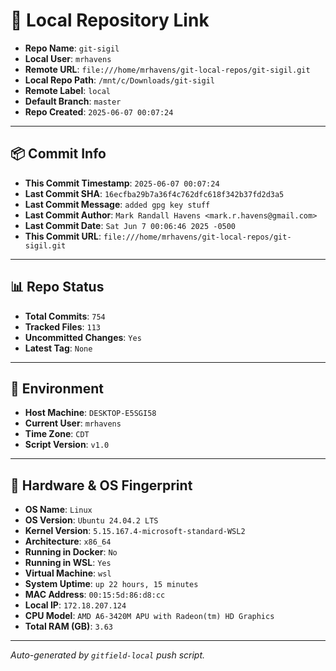 # 🔗 Local Repository Link

- **Repo Name**: `git-sigil`
- **Local User**: `mrhavens`
- **Remote URL**: `file:///home/mrhavens/git-local-repos/git-sigil.git`
- **Local Repo Path**: `/mnt/c/Downloads/git-sigil`
- **Remote Label**: `local`
- **Default Branch**: `master`
- **Repo Created**: `2025-06-07 00:07:24`

---

## 📦 Commit Info

- **This Commit Timestamp**: `2025-06-07 00:07:24`
- **Last Commit SHA**: `16ecfba29b7a36f4c762dfc618f342b37fd2d3a5`
- **Last Commit Message**: `added gpg key stuff`
- **Last Commit Author**: `Mark Randall Havens <mark.r.havens@gmail.com>`
- **Last Commit Date**: `Sat Jun 7 00:06:46 2025 -0500`
- **This Commit URL**: `file:///home/mrhavens/git-local-repos/git-sigil.git`

---

## 📊 Repo Status

- **Total Commits**: `754`
- **Tracked Files**: `113`
- **Uncommitted Changes**: `Yes`
- **Latest Tag**: `None`

---

## 🧭 Environment

- **Host Machine**: `DESKTOP-E5SGI58`
- **Current User**: `mrhavens`
- **Time Zone**: `CDT`
- **Script Version**: `v1.0`

---

## 🧬 Hardware & OS Fingerprint

- **OS Name**: `Linux`
- **OS Version**: `Ubuntu 24.04.2 LTS`
- **Kernel Version**: `5.15.167.4-microsoft-standard-WSL2`
- **Architecture**: `x86_64`
- **Running in Docker**: `No`
- **Running in WSL**: `Yes`
- **Virtual Machine**: `wsl`
- **System Uptime**: `up 22 hours, 15 minutes`
- **MAC Address**: `00:15:5d:86:d8:cc`
- **Local IP**: `172.18.207.124`
- **CPU Model**: `AMD A6-3420M APU with Radeon(tm) HD Graphics`
- **Total RAM (GB)**: `3.63`

---

_Auto-generated by `gitfield-local` push script._
